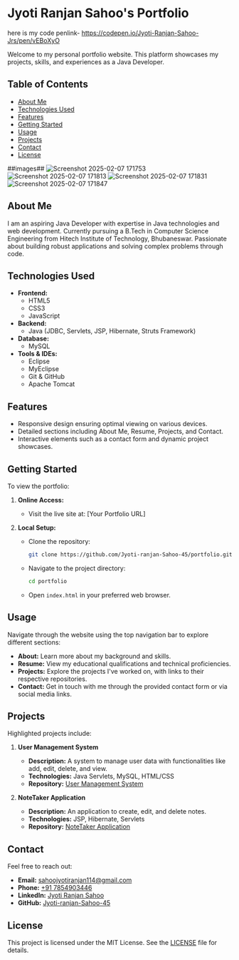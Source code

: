 # Jyoti Ranjan Sahoo's Portfolio
here is my code penlink- https://codepen.io/Jyoti-Ranjan-Sahoo-Jrs/pen/vEBoXyO

Welcome to my personal portfolio website. This platform showcases my projects, skills, and experiences as a Java Developer.

## Table of Contents

- [About Me](#about-me)
- [Technologies Used](#technologies-used)
- [Features](#features)
- [Getting Started](#getting-started)
- [Usage](#usage)
- [Projects](#projects)
- [Contact](#contact)
- [License](#license)

##images##
![Screenshot 2025-02-07 171753](https://github.com/user-attachments/assets/f9145028-629d-4bb1-aca6-44d6250b2358)
![Screenshot 2025-02-07 171813](https://github.com/user-attachments/assets/16d2638c-df4c-4c4b-8af2-69f395cad593)
![Screenshot 2025-02-07 171831](https://github.com/user-attachments/assets/d32dd2fd-4374-467d-a82c-d9fcfd021139)
![Screenshot 2025-02-07 171847](https://github.com/user-attachments/assets/a1b67d8b-20fc-4dc6-8e72-1c4c697376a5)

## About Me

I am an aspiring Java Developer with expertise in Java technologies and web development. Currently pursuing a B.Tech in Computer Science Engineering from Hitech Institute of Technology, Bhubaneswar. Passionate about building robust applications and solving complex problems through code.

## Technologies Used

- **Frontend:**
  - HTML5
  - CSS3
  - JavaScript
- **Backend:**
  - Java (JDBC, Servlets, JSP, Hibernate, Struts Framework)
- **Database:**
  - MySQL
- **Tools & IDEs:**
  - Eclipse
  - MyEclipse
  - Git & GitHub
  - Apache Tomcat

## Features

- Responsive design ensuring optimal viewing on various devices.
- Detailed sections including About Me, Resume, Projects, and Contact.
- Interactive elements such as a contact form and dynamic project showcases.

## Getting Started

To view the portfolio:

1. **Online Access:**
   - Visit the live site at: [Your Portfolio URL]

2. **Local Setup:**
   - Clone the repository:
     ```bash
     git clone https://github.com/Jyoti-ranjan-Sahoo-45/portfolio.git
     ```
   - Navigate to the project directory:
     ```bash
     cd portfolio
     ```
   - Open `index.html` in your preferred web browser.

## Usage

Navigate through the website using the top navigation bar to explore different sections:

- **About:** Learn more about my background and skills.
- **Resume:** View my educational qualifications and technical proficiencies.
- **Projects:** Explore the projects I've worked on, with links to their respective repositories.
- **Contact:** Get in touch with me through the provided contact form or via social media links.

## Projects

Highlighted projects include:

1. **User Management System**
   - **Description:** A system to manage user data with functionalities like add, edit, delete, and view.
   - **Technologies:** Java Servlets, MySQL, HTML/CSS
   - **Repository:** [User Management System](https://github.com/Jyoti-ranjan-Sahoo-45/UserManagement_advance_java)

2. **NoteTaker Application**
   - **Description:** An application to create, edit, and delete notes.
   - **Technologies:** JSP, Hibernate, Servlets
   - **Repository:** [NoteTaker Application](https://github.com/Jyoti-ranjan-Sahoo-45/NoteTaker)

## Contact

Feel free to reach out:

- **Email:** [sahoojyotiranjan114@gmail.com](mailto:sahoojyotiranjan114@gmail.com)
- **Phone:** [+91 7854903446](tel:+917854903446)
- **LinkedIn:** [Jyoti Ranjan Sahoo](https://www.linkedin.com/in/jyoti-ranjan-sahoo-3841a724a)
- **GitHub:** [Jyoti-ranjan-Sahoo-45](https://github.com/Jyoti-ranjan-Sahoo-45)

## License

This project is licensed under the MIT License. See the [LICENSE](LICENSE) file for details.
